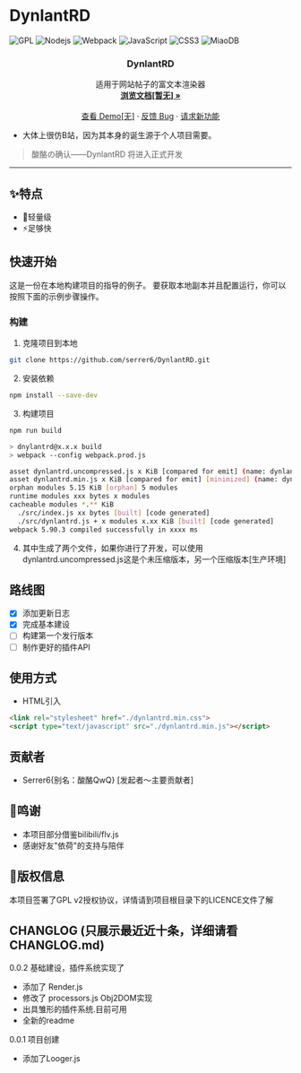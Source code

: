 # DynlantRD 
![GPL](https://img.shields.io/badge/License-GPLv2-blue?style=for-the-badge)
![Nodejs](https://img.shields.io/badge/Node.js-339933?style=for-the-badge&logo=Node.js&logoColor=white)
![Webpack](https://img.shields.io/badge/WEBPACK-8DD6F9?style=for-the-badge&logo=webpack&logoColor=white)
![JavaScript](https://img.shields.io/badge/JavaScript-F7DF1E?style=for-the-badge&logo=javascript&logoColor=black)
![CSS3](https://img.shields.io/badge/CSS3-1572B6?style=for-the-badge&logo=css3&logoColor=white)
![MiaoDB](https://img.shields.io/badge/MiaoDB--Project_OpenSource-2B2F64?style=for-the-badge&)

<div align="center">

  <h3 align="center">DynlantRD</h3>

  <p align="center">
    适用于网站帖子的富文本渲染器
    <br />
    <a href="https://github.com/serrer6/DynlantRD"><strong>浏览文档[暂无] »</strong></a>
    <br />
    <br />
    <a href="https://github.com/serrer6/DynlantRD">查看 Demo[无]</a>
    ·
    <a href="https://github.com/serrer6/DynlantRD/issues">反馈 Bug</a>
    ·
    <a href="https://github.com/serrer6/DynlantRD/issues">请求新功能</a>
  </p>
</div>


- 大体上很仿B站，因为其本身的诞生源于个人项目需要。
> 酸酪の确认——DynlantRD 将进入正式开发
---------

## :sparkles:特点
- :rocket:轻量级
- :zap:足够快

## 快速开始
这是一份在本地构建项目的指导的例子。
要获取本地副本并且配置运行，你可以按照下面的示例步骤操作。
### 构建
1. 克隆项目到本地
```sh
git clone https://github.com/serrer6/DynlantRD.git
```
2. 安装依赖
```sh
npm install --save-dev
```
3. 构建项目
```sh
npm run build

> dnylantrd@x.x.x build
> webpack --config webpack.prod.js

asset dynlantrd.uncompressed.js x KiB [compared for emit] (name: dynlantrd.uncompressed)
asset dynlantrd.min.js x KiB [compared for emit] [minimized] (name: dynlantrd.min)
orphan modules 5.15 KiB [orphan] 5 modules
runtime modules xxx bytes x modules
cacheable modules *.** KiB
  ./src/index.js xx bytes [built] [code generated]
  ./src/dynlantrd.js + x modules x.xx KiB [built] [code generated]
webpack 5.90.3 compiled successfully in xxxx ms
```
4. 其中生成了两个文件，如果你进行了开发，可以使用dynlantrd.uncompressed.js这是个未压缩版本，另一个压缩版本[生产环境]

## 路线图

- [x] 添加更新日志
- [x] 完成基本建设
- [ ] 构建第一个发行版本
- [ ] 制作更好的插件API

## 使用方式
- HTML引入
```html
<link rel="stylesheet" href="./dynlantrd.min.css">
<script type="text/javascript" src="./dynlantrd.min.js"></script>
```

## 贡献者
- Serrer6{别名：酸酪QwQ} [发起者～主要贡献者]

## 🎈鸣谢
- 本项目部分借鉴bilibili/flv.js
- 感谢好友"依荷"的支持与陪伴

## 📜版权信息
本项目签署了GPL v2授权协议，详情请到项目根目录下的LICENCE文件了解

## CHANGLOG (只展示最近近十条，详细请看CHANGLOG.md)
0.0.2 基础建设，插件系统实现了
- 添加了 Render.js
- 修改了 processors.js Obj2DOM实现
- 出具雏形的插件系统.目前可用
- 全新的readme

0.0.1 项目创建
- 添加了Looger.js